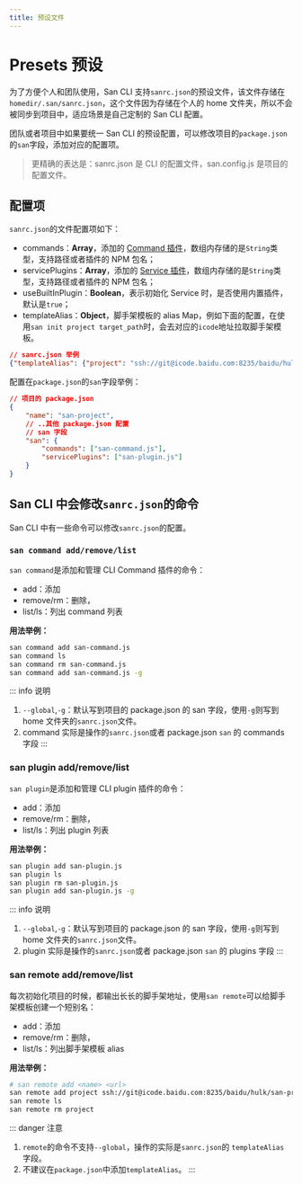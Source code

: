 ```yaml
---
title: 预设文件
---
```


# Presets 预设

为了方便个人和团队使用，San CLI 支持`sanrc.json`的预设文件，该文件存储在`homedir/.san/sanrc.json`，这个文件因为存储在个人的 home 文件夹，所以不会被同步到项目中，适应场景是自己定制的 San CLI 配置。

团队或者项目中如果要统一 San CLI 的预设配置，可以修改项目的`package.json`的`san`字段，添加对应的配置项。

> 更精确的表达是：sanrc.json 是 CLI 的配置文件，san.config.js 是项目的配置文件。

## 配置项

`sanrc.json`的文件配置项如下：

-   commands：**Array**，添加的 [Command 插件](/cmd-plugin.md)，数组内存储的是`String`类型，支持路径或者插件的 NPM 包名；
-   servicePlugins：**Array**，添加的 [Service 插件](/srv-plugin.md)，数组内存储的是`String`类型，支持路径或者插件的 NPM 包名；
-   useBuiltInPlugin：**Boolean**，表示初始化 Service 时，是否使用内置插件，默认是`true`；
-   templateAlias：**Object**，脚手架模板的 alias Map，例如下面的配置，在使用`san init project target_path`时，会去对应的`icode`地址拉取脚手架模板。

```json
// sanrc.json 举例
{"templateAlias": {"project": "ssh://git@icode.baidu.com:8235/baidu/hulk/san-project-base"}}
```

配置在`package.json`的`san`字段举例：

```json
// 项目的 package.json
{
    "name": "san-project",
    // ..其他 package.json 配置
    // san 字段
    "san": {
        "commands": ["san-command.js"],
        "servicePlugins": ["san-plugin.js"]
    }
}
```

## San CLI 中会修改`sanrc.json`的命令

San CLI 中有一些命令可以修改`sanrc.json`的配置。

### `san command add/remove/list`

`san command`是添加和管理 CLI Command 插件的命令：

-   add：添加
-   remove/rm：删除，
-   list/ls：列出 command 列表

**用法举例：**

```bash
san command add san-command.js
san command ls
san command rm san-command.js
san command add san-command.js -g
```

::: info 说明

1. `--global`,`-g`：默认写到项目的 package.json 的 san 字段，使用`-g`则写到 home 文件夹的`sanrc.json`文件。
2. command 实际是操作的`sanrc.json`或者 package.json `san` 的 commands 字段
   :::

### san plugin add/remove/list

`san plugin`是添加和管理 CLI plugin 插件的命令：

-   add：添加
-   remove/rm：删除，
-   list/ls：列出 plugin 列表

**用法举例：**

```bash
san plugin add san-plugin.js
san plugin ls
san plugin rm san-plugin.js
san plugin add san-plugin.js -g
```

::: info 说明

1. `--global`,`-g`：默认写到项目的 package.json 的 san 字段，使用`-g`则写到 home 文件夹的`sanrc.json`文件。
2. plugin 实际是操作的`sanrc.json`或者 package.json `san` 的 plugins 字段
   :::

### san remote add/remove/list

每次初始化项目的时候，都输出长长的脚手架地址，使用`san remote`可以给脚手架模板创建一个短别名：

-   add：添加
-   remove/rm：删除，
-   list/ls：列出脚手架模板 alias

**用法举例：**

```bash
# san remote add <name> <url>
san remote add project ssh://git@icode.baidu.com:8235/baidu/hulk/san-project-base
san remote ls
san remote rm project
```

::: danger 注意

1. `remote`的命令不支持`--global`，操作的实际是`sanrc.json`的 `templateAlias` 字段。
2. 不建议在`package.json`中添加`templateAlias`。
   :::
